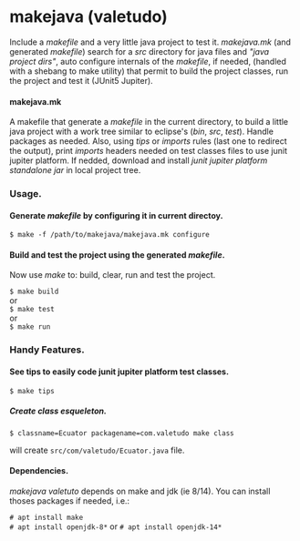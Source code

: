 # makejava (valetudo)
Include a _makefile_ and a very little java project to test it. *makejava.mk* (and generated *makefile*) search for a _src_ directory for java files and *"java project dirs"*, auto configure internals of the _makefile_, if needed, (handled with a shebang to make utility) that permit to build the project classes, run the project and test it (JUnit5 Jupiter).

#### makejava.mk
A makefile that generate a _makefile_ in the current directory, to build a little java project with a work tree similar to eclipse's (_bin_, _src_, _test_). Handle packages as needed. Also, using _tips_ or _imports_ rules (last one to redirect the output), print *imports* headers needed on test classes files to use junit jupiter platform. If nedded, download and install _junit jupiter platform standalone jar_ in local project tree.  

### Usage.
#### Generate _makefile_ by configuring it in current directoy.

`$ make -f /path/to/makejava/makejava.mk configure`

#### Build and test the project using the generated _makefile_.

Now use _make_ to: build, clear, run and test the project.

`$ make build`  
  or  
`$ make test`  
  or  
`$ make run`  


### Handy Features.

#### See tips to easily code junit jupiter platform test classes.

`$ make tips`

##### Create class esqueleton.

`$ classname=Ecuator packagename=com.valetudo make class`

will create `src/com/valetudo/Ecuator.java` file.

#### Dependencies.

_makejava valetuto_ depends on make and jdk (ie 8/14). You can install thoses packages if needed, i.e.:

`# apt install make`  
`# apt install openjdk-8*` or `# apt install openjdk-14*`
